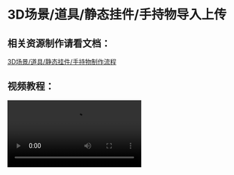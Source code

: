 # 3D场景/道具/静态挂件/手持物导入上传

## 相关资源制作请看文档：

[3D场景/道具/静态挂件/手持物制作流程](../Scene/0-0-Scene-process)

## 视频教程：

<video controls src="https://arkimg.ark.online/%E4%B8%8A%E4%BC%A0.mp4" />

## 资源上传：

确认无误后可以右键上传，（发布游戏的时候，没有上传资源也会自动上传，但审核时间会更长）

![img](https://arkimg.ark.online/1730274198893-225.png)

图上这个小图标说明这个资源正在审核和传到服务器，一般半小时内完成。

![img](https://arkimg.ark.online/1730274198893-226.png)

## 资源状态：

传作者中心-资源-我的资源

![img](https://arkimg.ark.online/1730274198893-227.png)

可以自己去管理资源，配置主题分类，或者隐藏，或者公开给其它用户使用。

公开资源官方会对资源进行审核。

上传之后的资源都会在“我的资源”展示。

![img](https://arkimg.ark.online/1730274198893-228.png)

## 常见问题：

### 资源校正不通过常见解决办法：

| 资源类型           | 不通过提示                                       | 解决办法                                                     |
| ------------------ | ------------------------------------------------ | ------------------------------------------------------------ |
| 资源名规范         | 不能包含中文，非法字符，长度不能超过80字符       | 修改名字                                                     |
| 静态模型           | 网格顶点数≤65535                                 | 三维软件减面（3ds_Max，Maya，blender等）                     |
| 只支持一个mesh     | 三维软件把模型合并或拆成多个FBX (支持多维质材质) | 三维软件把模型合并或拆成多个FBX (支持多维质材质)             |
| 不支持骨骼模型导入 | 三维软件把模型骨骼蒙皮删除。                     | 三维软件把模型骨骼蒙皮删除。                                 |
| 贴图               | 2的N次幂，可以使用长型贴图，≤2048                | 图像处理软件把贴图像素大小改成：64*64 128*128 256*256等....也可以是128*256这种格式。 |
| UI                 | ≤2048                                            | 缩小贴图即可                                                 |
| 音效资源           | 小于等于3M                                       | 后续会支持更大音效导入                                       |

### 同步到工程后资源不支持更新？

如果需要上传正确的静态模型资源，请导入工程前把资源效果配置正确！场景贴图和静态模型一起导入，且编辑效果到最终效果。详情可以看置顶视频。

### 如何找到法线贴图和混合贴图卡槽？

因为是高级参数，需要点编辑器材质，点击高级模式进行赋予。

![img](https://arkimg.ark.online/1730274198893-229.png)

在基础属性位置贴上对应贴图即可。

![img](https://arkimg.ark.online/1730274198893-230.png)

### 导入之后发现贴图效果不对？

请检查贴图格式是否正确，确认一下颜色贴图或者混合贴图是否被识别成了法

漫反射颜色贴图：

![img](https://arkimg.ark.online/1730274198893-231.png)

法线贴图：

![img](https://arkimg.ark.online/1730274198893-232.png)

混合mrae贴图：

![img](https://arkimg.ark.online/1730274198894-233.png)